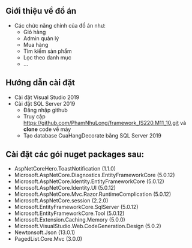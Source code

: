 ## Giới thiệu về đồ án
- Các chức năng chính của đồ án như:
	- Giỏ hàng
	- Admin quản lý
	- Mua hàng
	- Tìm kiếm sản phẩm
	- Lọc theo danh mục
	- ...
## Hướng dẫn cài đặt
- Cài đặt Visual Studio 2019
- Cài đặt SQL Server 2019
  - Đăng nhập github
  - Truy cập https://github.com/PhamNhuLong/framework_IS220.M11_10.git và __clone__ code về máy
  - Tạo database CuaHangDecorate bằng SQL Server 2019
## Cài đặt các gói nuget packages sau:
- AspNetCoreHero.ToastNotification (1.1.0)
- Microsoft.AspNetCore.Diagnostics.EntityFrameworkCore (5.0.12)
- Microsoft.AspNetCore.Identity.EntityFrameworkCore (5.0.12)
- Microsoft.AspNetCore.Identity.UI (5.0.12)
- Microsoft.AspNetCore.Mvc.Razor.RuntimeComplication (5.0.12)
- Microsoft.AspNetCore.session (2.2.0)
- Microsoft.EntityFrameworkCore.SqlServer (5.0.12)
- Microsoft.EntityFrameworkCore.Tool (5.0.12)
- Microsoft.Extension.Caching.Memory (5.0.0)
- Microsoft.VisualStudio.Web.CodeGeneration.Design (5.0.2)
- Newtonsoft.Json (13.0.1)
- PagedList.Core.Mvc (3.0.0)
